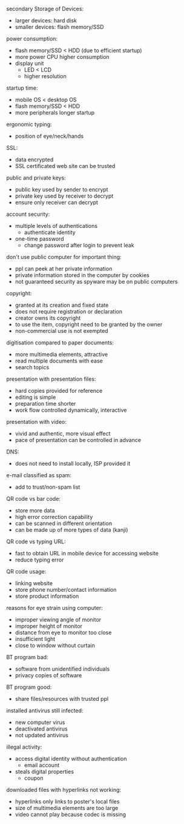 secondary Storage of Devices:  
- larger devices: hard disk  
- smaller devices: flash memory/SSD  

power consumption:  
- flash memory/SSD < HDD (due to efficient startup)
- more power CPU higher consumption
- display unit
	- LED < LCD
	- higher resolution

startup time:
- mobile OS < desktop OS
- flash memory/SSD < HDD
- more peripherals longer startup  

ergonomic typing:
- position of eye/neck/hands

SSL:
- data encrypted
- SSL certificated web site can be trusted

public and private keys:
- public key used by sender to encrypt
- private key used by receiver to decrypt
- ensure only receiver can decrypt

account security:
- multiple levels of authentications
	- authenticate identity
- one-time password
	- change password after login to prevent leak

don't use public computer for important thing:
- ppl can peek at her private information
- private information stored in the computer by cookies
- not guaranteed security as spyware may be on public computers

copyright:
- granted at its creation and fixed state
- does not require registration or declaration
- creator owns its copyright
- to use the item, copyright need to be granted by the owner
- non-commercial use is not exempted

digitisation compared to paper documents:
- more multimedia elements, attractive
- read multiple documents with ease
- search topics

presentation with presentation files:
- hard copies provided for reference
- editing is simple
- preparation time shorter
- work flow controlled dynamically, interactive

presentation with video:
- vivid and authentic, more visual effect
- pace of presentation can be controlled in advance

DNS:
- does not need to install locally, ISP provided it

e-mail classified as spam:
- add to trust/non-spam list

QR code vs bar code:
- store more data 
- high error correction capability
- can be scanned in different orientation
- can be made up of more types of data (kanji)

QR code vs typing URL:
- fast to obtain URL in mobile device for accessing website
- reduce typing error

QR code usage:
- linking website
- store phone number/contact information
- store product information

reasons for eye strain using computer:
- improper viewing angle of monitor
- improper height of monitor
- distance from eye to monitor too close
- insufficient light
- close to window without curtain

BT program bad:
- software from unidentified individuals
- privacy copies of software

BT program good:
- share files/resources with trusted ppl

installed antivirus still infected:
- new computer virus
- deactivated antivirus
- not updated antivirus

illegal activity:
- access digital identity without authentication
	- email account
- steals digital properties
	- coupon

downloaded files with hyperlinks not working:
- hyperlinks only links to poster's local files
- size of multimedia elements are too large
- video cannot play because codec is missing

